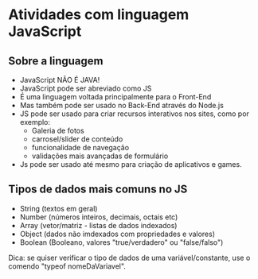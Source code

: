 # Atividades com linguagem JavaScript

## Sobre a linguagem

- JavaScript NÃO É JAVA!
- JavaScript pode ser abreviado como JS
- É uma linguagem voltada principalmente para o Front-End
- Mas também pode ser usado no Back-End através do Node.js
- JS pode ser usado para criar recursos interativos nos sites, como por exemplo:
    - Galeria de fotos 
    - carrosel/slider de conteúdo 
    - funcionalidade de navegação 
    - validações mais avançadas de formulário
- Js pode ser usado até mesmo para criação de aplicativos e games.

## Tipos de dados mais comuns no JS

- String (textos em geral)
- Number (números inteiros, decimais, octais etc)
- Array (vetor/matriz - listas de dados indexados)
- Object (dados não imdexados com propriedades e valores)
- Boolean (Booleano, valores "true/verdadero" ou "false/falso")

Dica: se quiser verificar o tipo de dados de uma variável/constante, use o comendo "typeof nomeDaVariavel".